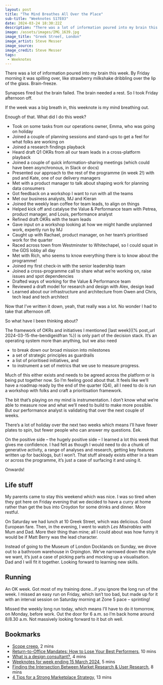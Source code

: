 ```yaml
---
layout: post
title: "The Mind Breathes All Over the Place"
sub-title: "Weeknotes S17E03"
date: 2024-03-24 18:30:22Z
description: "There was a lot of information poured into my brain this week. By Friday morning it was spilling over, like strawberry milkshake dribbling over the lip of the glass. Brain-freeze."
image: /assets/images/IMG_1639.jpg
image_title: "Greek Street, London"
image_artist: Steve Messer
image_source:
image_credit: Steve Messer 
tags:
 - Weeknotes
---
```


There was a lot of information poured into my brain this week. By Friday morning it was spilling over, like strawberry milkshake dribbling over the lip of the glass. Brain-freeze.

Synapses fired but the brain failed. The brain needed a rest. So I took Friday afternoon off.

If the week was a big breath in, this weeknote is my mind breathing out. 

Enough of that. What did I do this week?

- Took on some tasks from our operations owner, Emma, who was going on holiday
- Joined a couple of planning sessions and stand-ups to get a feel for what folks are working on
- Joined a research findings playback 
- Heard draft Q1 OKRs from all our team leads in a cross-platform playback
- Joined a couple of quick information-sharing meetings (which could have been asynchronous, in Slack or docs)
- Presented our approach to the rest of the programme (in week 2!) with psd and Kate, one of our delivery managers
- Met with a product manager to talk about shaping work for planning data consumers
- Got feedback on a workshop I want to run with all the teams
- Met our business analysts, MJ and Kieran
- Joined the weekly lean coffee for team leads, to align on things
- Helped kick off and catalyse the Value & Performance team with Petrea, product manager, and Louis, performance analyst
- Refined draft OKRs with the team leads
- Gave input on a workshop looking at how we might handle unplanned work, expertly run by MJ
- Caught up with Rachael, product manager, on her team’s prioritised work for the quarter
- Raced across town from Westminster to Whitechapel, so I could squat in the GDS lobby all day
- Met with Rich, who seems to know everything there is to know about the programme!
- Joined my first check-in with the senior leadership team
- Joined a cross-programme call to share what we’re working on, raise issues and spot dependencies
- Drafted ways of working for the Value & Performance team
- Reviewed a draft model for research and design with Alex, design lead
- Learned about our infrastructure and architecture from Owen and Chris, tech lead and tech architect

Now that I’ve written it down, yeah, that really was a lot. No wonder I had to take that afternoon off.

So what have I been thinking about?

The framework of OKRs and initiatives I mentioned [last week]({% post_url 2024-03-15-the-bendigeidfran %}) is only part of the decision stack. It’s an operating system more than anything, but we also need 

- to break down our broad mission into milestones
- a set of strategic principles as guardrails
- a list of prioritised initiatives, and
- to instrument a set of metrics that we use to measure progress.

Much of this either exists and needs to be agreed across the platform or is being put together now. So I’m feeling good about that. It feels like we’ll have a roadmap ready by the end of the quarter (Q4), all I need to do is run a workshop with folks and craft a prioritisation framework. 

The bit that’s playing on my mind is instrumentation. I don’t know what we’re able to measure now and what we’ll need to build to make more possible. But our performance analyst is validating that over the next couple of weeks.

There’s a lot of holiday over the next two weeks which means I’ll have fewer plates to spin, but fewer people who can answer my questions. Eek.

On the positive side – the hugely positive side – I learned a lot this week that gives me confidence. I had felt as though I would need to do a chunk of generative activity, a range of analyses and research, getting key features written up for backlogs, but I won’t. That stuff already exists either in a team or across the programme, it’s just a case of surfacing it and using it. 

Onwards!

## Life stuff

My parents came to stay this weekend which was nice. I was so tired when they got here on Friday evening that we decided to have a curry at home rather than get the bus into Croydon for some drinks and dinner. More restful.

On Saturday we had lunch at 10 Greek Street, which was delicious. Good European fare. Then, in the evening, I went to watch _Les Misérables_ with Mum and Dad. More their thing than mine; all I could about was how funny it would be if Matt Berry was the lead character. 

Instead of going to the Museum of London Docklands on Sunday, we drove out to a bathroom warehouse in Orpington. We’ve narrowed down the style we want, it’s just a case of picking parts and mocking up a visualisation. Dad and I will fit it together. Looking forward to learning new skills.

## Running

An OK week. Got most of my training done...if you ignore the long run of the week. I missed an easy run on Friday, which isn’t too bad, but made up for it with an interval session on Saturday morning at Zone 5 pace – sprinting!

Missed the weekly long run today, which means I’ll have to do it tomorrow, on Monday, before work. Out the door for 6 a.m. so I’m back home around 8/8.30 a.m. Not massively looking forward to it but oh well.

## Bookmarks

- [Scope creep](https://blog.whatfettle.com/2015/10/13/scope-creep/), 2 mins
- [Return-to-Office Mandates: How to Lose Your Best Performers](https://sloanreview.mit.edu/article/return-to-office-mandates-how-to-lose-your-best-performers/), 10 mins
- [What is a design consultant?](https://www.designswarm.com/blog/2024/02/what-is-a-design-consultant/), 4 mins
- [Weeknotes for week ending 15 March 2024](https://demotive.com/posts/2024/03/15/weeknotes-week-ending-15-march-2024/), 5 mins
- [Finding the Intersection Between Market Research & User Research](https://dscout.com/people-nerds/intersection-market-user-research), 8 mins
- [4 Tips for a Strong Marketplace Strategy](https://www.reforge.com/blog/marketplace-strategy), 13 mins

